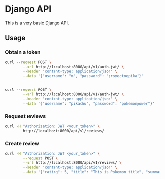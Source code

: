 # Django API

This is a very basic Django API.

## Usage
### Obtain a token
````bash
curl --request POST \
        --url http://localhost:8000/api/v1/auth-jwt/ \
        --header 'content-type: application/json' \
        --data '{"username": "m", "password": "proyectoepika"}'
        
        
curl --request POST \
        --url http://localhost:8000/api/v1/auth-jwt/ \
        --header 'content-type: application/json' \
        --data '{"username": "pikachu", "password": "pokemonpower"}'
````

### Request reviews
```bash
curl -H "Authorization: JWT <your_token>" \
        http://localhost:8000/api/v1/reviews/
```

### Create review
```bash
curl -H "Authorization: JWT <your_token>" \
        --request POST \
        --url http://localhost:8000/api/v1/reviews/ \
        --header 'content-type: application/json' \
        --data '{"rating": 5, "title": "This is Pokemon title", "summary": "This is not a summary....", "company": "The Pokemon Company"}'
````
